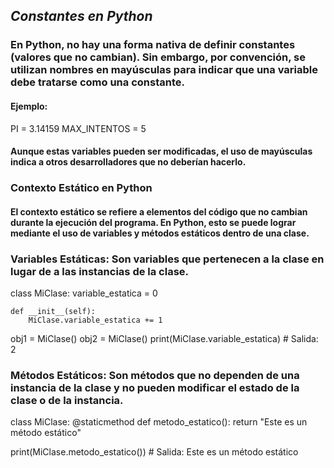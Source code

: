 ## _Constantes en Python_
### En Python, no hay una forma nativa de definir constantes (valores que no cambian). Sin embargo, por convención, se utilizan nombres en mayúsculas para indicar que una variable debe tratarse como una constante.

#### Ejemplo:

PI = 3.14159
MAX_INTENTOS = 5

#### Aunque estas variables pueden ser modificadas, el uso de mayúsculas indica a otros desarrolladores que no deberían hacerlo.

### Contexto Estático en Python
#### El contexto estático se refiere a elementos del código que no cambian durante la ejecución del programa. En Python, esto se puede lograr mediante el uso de variables y métodos estáticos dentro de una clase.

### Variables Estáticas: Son variables que pertenecen a la clase en lugar de a las instancias de la clase.

class MiClase:
    variable_estatica = 0

    def __init__(self):
        MiClase.variable_estatica += 1

obj1 = MiClase()
obj2 = MiClase()
print(MiClase.variable_estatica)  # Salida: 2

### Métodos Estáticos: Son métodos que no dependen de una instancia de la clase y no pueden modificar el estado de la clase o de la instancia.

class MiClase:
    @staticmethod
    def metodo_estatico():
        return "Este es un método estático"

print(MiClase.metodo_estatico())  # Salida: Este es un método estático
